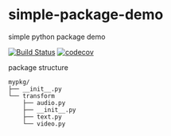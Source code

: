# simple-package-demo
simple python package demo

[![Build Status](https://travis-ci.org/danielgg-coding/simple-package-demo.svg?branch=master)](https://travis-ci.org/danielgg-coding/simple-package-demo) [![codecov](https://codecov.io/gh/danielgg-coding/simple-package-demo/branch/master/graph/badge.svg)](https://codecov.io/gh/danielgg-coding/simple-package-demo)

package structure
```
mypkg/
├── __init__.py
└── transform
    ├── audio.py
    ├── __init__.py
    ├── text.py
    └── video.py
```
